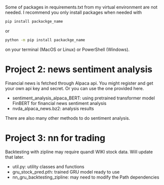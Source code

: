 
Some of packages in requirements.txt from my virtual environment are not needed. I recommend you only install packages when needed with 

```bash
pip install packackge_name
```
or 
```bash
python -m pip install packackge_name
```
on your terminal (MacOS or Linux) or PowerShell (Windows).
# Project 2: news sentiment analysis

Financial news is fetched through Alpaca api. You might register and get your own api key and secret. Or you can use the one provided here. 

- sentiment_analysis_alpaca_BERT: using pretrained transformer model FinBERT for financial news sentiment analysis
- nvda_alpaca_news.bz2: analysis results

There are also many other methods to do sentiment analysis.


# Project 3: nn for trading

Backtesting with zipline may require quandl WIKI stock data. Will update that later.

- util.py: utility classes and functions
- gru_stock_pred.pth: trained GRU model ready to use
- nn_gru_backtesting_zipline: may need to modify the Path dependencies